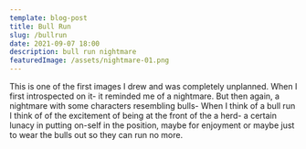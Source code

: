```yaml
---
template: blog-post
title: Bull Run
slug: /bullrun
date: 2021-09-07 18:00
description: bull run nightmare
featuredImage: /assets/nightmare-01.png
---
```

This is one of the first images I drew and was completely unplanned. When I first introspected on it- it reminded me of a nightmare. But then again, a nightmare with some characters resembling bulls- When I think of a bull run I think of of the excitement of being at the front of the a herd- a certain lunacy in putting on-self in the position, maybe for enjoyment or maybe just to wear the bulls out so they can run no more.